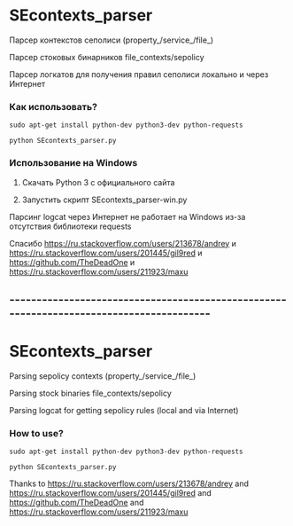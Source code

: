 ﻿# SEcontexts_parser

Парсер контекстов сеполиси (property_/service_/file_)

Парсер стоковых бинарников file_contexts/sepolicy

Парсер логкатов для получения правил сеполиси локально и через Интернет

### Как использовать?

```
sudo apt-get install python-dev python3-dev python-requests

python SEcontexts_parser.py
```

### Использование на Windows

1. Скачать Python 3 с официального сайта

2. Запустить скрипт SEcontexts_parser-win.py

Парсинг logcat через Интернет не работает на Windows из-за отсутствия библиотеки requests

Спасибо https://ru.stackoverflow.com/users/213678/andrey и https://ru.stackoverflow.com/users/201445/gil9red и https://github.com/TheDeadOne и https://ru.stackoverflow.com/users/211923/maxu

## ​----------​----------​----------​----------​----------​------------------​----------​----------​

# SEcontexts_parser

Parsing sepolicy contexts (property_/service_/file_)

Parsing stock binaries file_contexts/sepolicy

Parsing logcat for getting sepolicy rules (local and via Internet)

### How to use?

```
sudo apt-get install python-dev python3-dev python-requests

python SEcontexts_parser.py
```

Thanks to https://ru.stackoverflow.com/users/213678/andrey and https://ru.stackoverflow.com/users/201445/gil9red and https://github.com/TheDeadOne and https://ru.stackoverflow.com/users/211923/maxu

